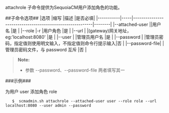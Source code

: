 attachrole 子命令提供为SequoiaCM用户添加角色的功能。

##子命令选项##
|选项       |缩写 |描述                                                      |是否必填|
|-----------|-----|----------------------------------------------------------|--------|
|--attached-user ||用户名                                                    |是      |
|--role     |-r   |用户角色                                                  |是      |
|--url      |     |(gateway)网关地址，eg:'localhost:8080'                    |是      |
|--user     |     |管理员用户名                                              |是      |
|--password |     |管理员密码，指定值则使用明文输入，不指定值则命令行提示输入|否      |
|--password-file| |管理员密码文件，与 password 互斥                          |否      |

>  **Note:**
>
>  * 参数 --password、--password-file 两者填写其一

###示例###

为用户 user 添加角色 role

```lang-javascript
   $  scmadmin.sh attachrole --attached-user user --role role --url localhost:8080 --user admin --password
```